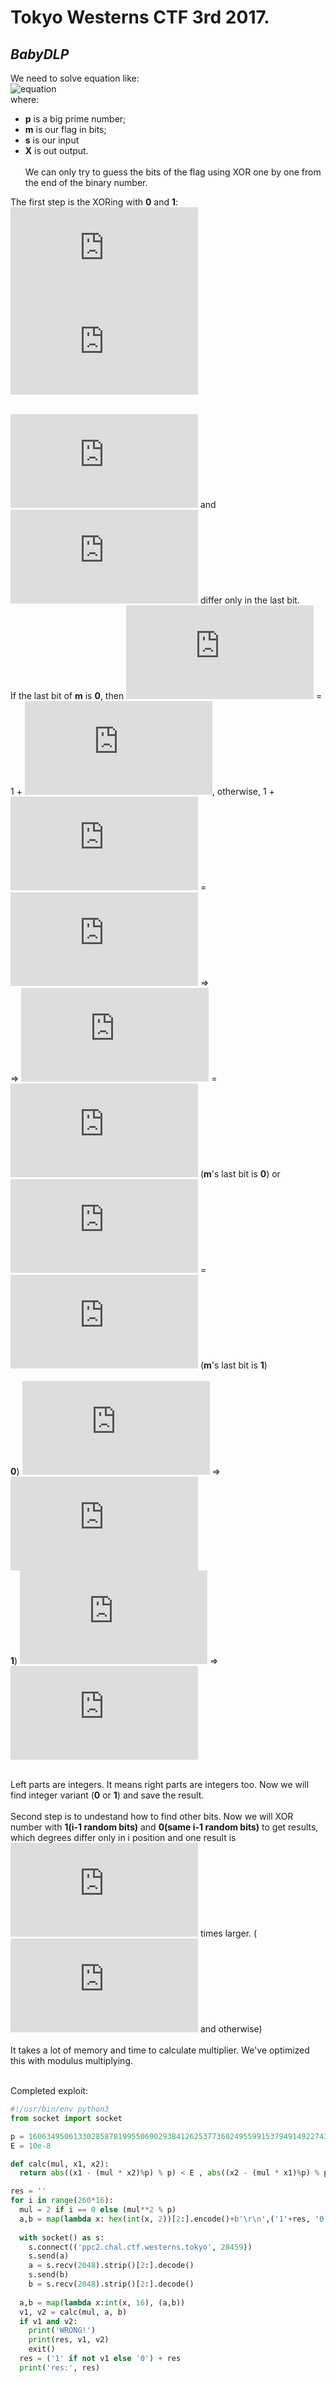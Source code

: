 # __Tokyo Westerns CTF 3rd 2017.__ 
## _BabyDLP_


We need to solve equation like: <br/>
![equation](./images/1.png)
<br />
where:<br />
- __p__ is a big prime number; <br/>
- __m__ is our flag in bits; <br/>
- __s__ is our input <br/>
- __X__ is out output. <br/><br/>
We can only try to guess the bits of the flag using XOR one by one from the end of the binary number.<br />

The first step is the XORing with __0__ and __1__: <br/>
![equation](http://latex.codecogs.com/gif.latex?%5Cinline%202%5E%7Bm%20%5Coplus%20s_%7B0%7D%7D&plus;k_%7B0%7D*p%20%3D%20X_%7B0%7D)<br/>
![equation](http://latex.codecogs.com/gif.latex?%5Cinline%202%5E%7Bm%20%5Coplus%20s_%7B1%7D%7D&plus;k_%7B1%7D*p%20%3D%20X_%7B1%7D) <br/><br/>

![equation](http://latex.codecogs.com/gif.latex?%5Cinline%20m%20%5Coplus%20s_%7B0%7D) and 
![equation](http://latex.codecogs.com/gif.latex?%5Cinline%20m%20%5Coplus%20s_%7B1%7D) differ only in the last bit. <br/>
If the last bit of __m__ is __0__, then ![equation](http://latex.codecogs.com/gif.latex?%5Cinline%20m%20%5Coplus%20s_%7B0%7D) = 1 + ![equation](http://latex.codecogs.com/gif.latex?%5Cinline%20m%20%5Coplus%20s_%7B1%7D), otherwise, 1 + ![equation](http://latex.codecogs.com/gif.latex?%5Cinline%20m%20%5Coplus%20s_%7B0%7D) = ![equation](http://latex.codecogs.com/gif.latex?%5Cinline%20m%20%5Coplus%20s_%7B1%7D) => <br/>
 => ![equation](http://latex.codecogs.com/gif.latex?%5Cinline%202%5E%7Bm%20%5Coplus%20s_%7B0%7D%7D) = ![equation](http://latex.codecogs.com/gif.latex?%5Cinline%202%20*%202%5E%7Bm%20%5Coplus%20s_%7B1%7D%7D) (__m__'s last bit is __0__) or ![equation](http://latex.codecogs.com/gif.latex?%5Cinline%202%5E%7Bm%20%5Coplus%20s_%7B1%7D%7D) = ![equation](http://latex.codecogs.com/gif.latex?%5Cinline%202%20*%202%5E%7Bm%20%5Coplus%20s_%7B0%7D%7D) (__m__'s last bit is __1__) <br/><br/>
__0__)
![equation](http://latex.codecogs.com/gif.latex?%5Cinline%20X_%7B0%7D-k_%7B0%7D*p%20%3D%202%20*%20%28X_%7B1%7D-k_%7B1%7D*p%29) => ![equation](https://latex.codecogs.com/gif.latex?k_%7B0%7D%20-%202%20*%20k_%7B1%7D%20%3D%20%5Cfrac%7Bx_%7B0%7D-2*x_%7B1%7D%7D%7Bp%7D) <br/>
__1__)
![equation](http://latex.codecogs.com/gif.latex?%5Cinline%20X_%7B1%7D-k_%7B1%7D*p%20%3D%202%20*%20%28X_%7B0%7D-k_%7B0%7D*p%29) => ![equation](https://latex.codecogs.com/gif.latex?k_%7B1%7D%20-%202%20*%20k_%7B0%7D%20%3D%20%5Cfrac%7Bx_%7B1%7D-2*x_%7B0%7D%7D%7Bp%7D) <br/><br/>

Left parts are integers. It means right parts are integers too. Now we will find integer variant (__0__ or __1__) and save the result. <br/><br/>
Second step is to undestand how to find other bits. Now we will XOR number with __1(i-1 random bits)__ and __0(same i-1 random bits)__ to get results, which degrees differ only in i position and one result is ![equation](http://latex.codecogs.com/gif.latex?%5Cinline%202%5E%7B2%5E%7Bi%7D%7D) times larger. (![equation](https://latex.codecogs.com/gif.latex?k_%7B1%7D%20-%20%282%5E%7B2%5E%7Bi%7D%7D%29%20*%20k_%7B0%7D%20%3D%20%5Cfrac%7Bx_%7B1%7D-%282%5E%7B2%5E%7Bi%7D%7D%29*x_%7B0%7D%7D%7Bp%7D) and otherwise)<br/><br/>
It takes a lot of memory and time to calculate multiplier. We've optimized this with modulus multiplying. <br/><br/>

Completed exploit:
```py
#!/usr/bin/env python3
from socket import socket

p = 160634950613302858781995506902938412625377360249559915379491492274326359260806831823821711441204122060415286351711411013883400510041411782176467940678464161205204391247137689678794367049197824119717278923753940984084059450704378828123780678883777306239500480793044460796256306557893061457956479624163771194201
E = 10e-8

def calc(mul, x1, x2):
  return abs((x1 - (mul * x2)%p) % p) < E , abs((x2 - (mul * x1)%p) % p) < E

res = ''
for i in range(260*16):
  mul = 2 if i == 0 else (mul**2 % p)
  a,b = map(lambda x: hex(int(x, 2))[2:].encode()+b'\r\n',('1'+res, '0'+res))
  
  with socket() as s:
    s.connect(('ppc2.chal.ctf.westerns.tokyo', 28459))
    s.send(a)
    a = s.recv(2048).strip()[2:].decode()
    s.send(b)
    b = s.recv(2048).strip()[2:].decode()
    
  a,b = map(lambda x:int(x, 16), (a,b))
  v1, v2 = calc(mul, a, b)
  if v1 and v2:
    print('WRONG!')
    print(res, v1, v2)
    exit()
  res = ('1' if not v1 else '0') + res
  print('res:', res)
```

